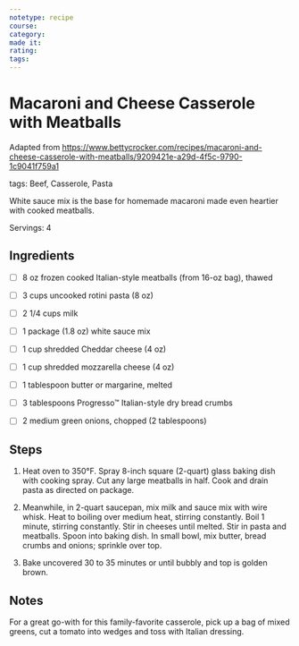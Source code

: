 ```yaml
---
notetype: recipe
course:
category:
made it:
rating:
tags:
---
```

# Macaroni and Cheese Casserole with Meatballs

Adapted from https://www.bettycrocker.com/recipes/macaroni-and-cheese-casserole-with-meatballs/9209421e-a29d-4f5c-9790-1c9041f759a1

tags: Beef, Casserole, Pasta

White sauce mix is the base for homemade macaroni made even heartier with cooked meatballs.

Servings: 4

## Ingredients
- [ ] 8 oz frozen cooked Italian-style meatballs (from 16-oz bag), thawed- [ ] 3 cups uncooked rotini pasta (8 oz)- [ ] 2 1/4 cups milk- [ ] 1 package (1.8 oz) white sauce mix- [ ] 1 cup shredded Cheddar cheese (4 oz)- [ ] 1 cup shredded mozzarella cheese (4 oz)- [ ] 1 tablespoon butter or margarine, melted- [ ] 3 tablespoons Progresso™ Italian-style dry bread crumbs- [ ] 2 medium green onions, chopped (2 tablespoons)

## Steps
1) Heat oven to 350°F. Spray 8-inch square (2-quart) glass baking dish with cooking spray. Cut any large meatballs in half. Cook and drain pasta as directed on package.

2) Meanwhile, in 2-quart saucepan, mix milk and sauce mix with wire whisk. Heat to boiling over medium heat, stirring constantly. Boil 1 minute, stirring constantly. Stir in cheeses until melted. Stir in pasta and meatballs. Spoon into baking dish. In small bowl, mix butter, bread crumbs and onions; sprinkle over top.

3) Bake uncovered 30 to 35 minutes or until bubbly and top is golden brown.


## Notes
For a great go-with for this family-favorite casserole, pick up a bag of mixed greens, cut a tomato into wedges and toss with Italian dressing.

